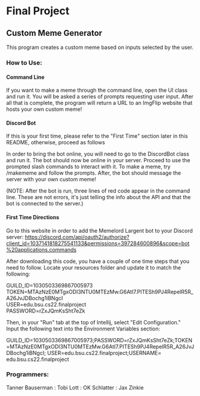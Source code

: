 # Final Project

## Custom Meme Generator

This program creates a custom meme based on inputs selected by the user.

### How to Use:
#### Command Line
If you want to make a meme through the command line, open the UI class and run it. You will be asked a 
series of prompts requesting user input. After all that is complete, the program will return a URL to an ImgFlip 
website that hosts your own custom meme!

#### Discord Bot
If this is your first time, please refer to the "First Time" section later in this README, otherwise, proceed as follows

In order to bring the bot online, you will need to go to the DiscordBot class and run it. The bot should now be
online in your server. Proceed to use the prompted slash commands to interact with it. To make a meme,
try /makememe and follow the prompts. After, the bot should message the server with your own custom meme!

(NOTE: After the bot is run, three lines of red code appear in the command line. These
are not errors, it's just telling the info about the API and that the bot is connected to the server.)

#### First Time Directions
Go to this website in order to add the Memelord Largent bot to your Discord server:
https://discord.com/api/oauth2/authorize?client_id=1037141818275541133&permissions=397284600896&scope=bot%20applications.commands

After downloading this code, you have a couple of one time steps that you need to follow.
Locate your resources folder and update it to match the following:

GUILD_ID=1030503369867005973 \
TOKEN=MTAzNzE0MTgxODI3NTU0MTEzMw.G6AtI7.PITESh9PJ4RepelR5R_A26JvJDBochg1iBNgcI \
USER=edu.bsu.cs22.finalproject \
PASSWORD=rZxJQmKsSht7eZk

Then, in your "Run" tab at the top of Intellij, select "Edit Configuration." Input the following text into the Environment Variables section:

GUILD_ID=1030503369867005973;PASSWORD=rZxJQmKsSht7eZk;TOKEN=MTAzNzE0MTgxODI3NTU0MTEzMw.G6AtI7.PITESh9PJ4RepelR5R_A26JvJDBochg1iBNgcI;
USER=edu.bsu.cs22.finalproject;USERNAME= edu.bsu.cs22.finalproject


### Programmers:

Tanner Bauserman : Tobi Lott : OK Schlatter : Jax Zinkie